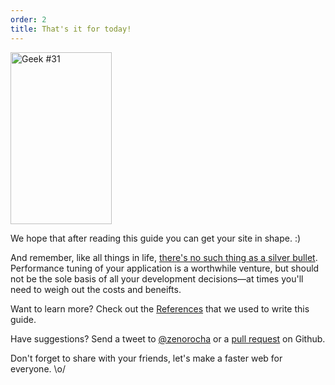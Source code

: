 ```yaml
---
order: 2
title: That's it for today!
---
```


<div class="img-right">
  <img id="geek-31" class="icos-geek" src="http://assets.browserdiet.com/img/31.png" alt="Geek #31" width="162" height="275" />
</div>

We hope that after reading this guide you can get your site in shape. :)

And remember, like all things in life, [there's no such thing as a silver bullet](http://www.cs.nott.ac.uk/~cah/G51ISS/Documents/NoSilverBullet.html). Performance tuning of your application is a worthwhile venture, but should not be the sole basis of all your development decisions&mdash;at times you'll need to weigh out the costs and beneifts.

Want to learn more? Check out the [References](https://github.com/zenorocha/browser-diet/wiki/References) that we used to write this guide.

Have suggestions? Send a tweet to [@zenorocha](http://twitter.com/zenorocha/) or a [pull request](https://github.com/zenorocha/browser-diet) on Github.

Don't forget to share with your friends, let's make a faster web for everyone. \o/
